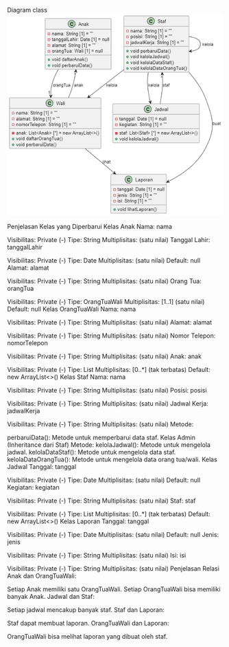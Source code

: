 Diagram class
![alt text](image.png)

Penjelasan Kelas yang Diperbarui
Kelas Anak
Nama: nama

Visibilitas: Private (-)
Tipe: String
Multiplisitas: (satu nilai)
Tanggal Lahir: tanggalLahir

Visibilitas: Private (-)
Tipe: Date
Multiplisitas: (satu nilai)
Default: null
Alamat: alamat

Visibilitas: Private (-)
Tipe: String
Multiplisitas: (satu nilai)
Orang Tua: orangTua

Visibilitas: Private (-)
Tipe: OrangTuaWali
Multiplisitas: [1..1] (satu nilai)
Default: null
Kelas OrangTuaWali
Nama: nama

Visibilitas: Private (-)
Tipe: String
Multiplisitas: (satu nilai)
Alamat: alamat

Visibilitas: Private (-)
Tipe: String
Multiplisitas: (satu nilai)
Nomor Telepon: nomorTelepon

Visibilitas: Private (-)
Tipe: String
Multiplisitas: (satu nilai)
Anak: anak

Visibilitas: Private (-)
Tipe: List<Anak>
Multiplisitas: [0..*] (tak terbatas)
Default: new ArrayList<>()
Kelas Staf
Nama: nama

Visibilitas: Private (-)
Tipe: String
Multiplisitas: (satu nilai)
Posisi: posisi

Visibilitas: Private (-)
Tipe: String
Multiplisitas: (satu nilai)
Jadwal Kerja: jadwalKerja

Visibilitas: Private (-)
Tipe: String
Multiplisitas: (satu nilai)
Metode:

perbaruiData(): Metode untuk memperbarui data staf.
Kelas Admin (Inheritance dari Staf)
Metode:
kelolaJadwal(): Metode untuk mengelola jadwal.
kelolaDataStaf(): Metode untuk mengelola data staf.
kelolaDataOrangTua(): Metode untuk mengelola data orang tua/wali.
Kelas Jadwal
Tanggal: tanggal

Visibilitas: Private (-)
Tipe: Date
Multiplisitas: (satu nilai)
Default: null
Kegiatan: kegiatan

Visibilitas: Private (-)
Tipe: String
Multiplisitas: (satu nilai)
Staf: staf

Visibilitas: Private (-)
Tipe: List<Staf>
Multiplisitas: [0..*] (tak terbatas)
Default: new ArrayList<>()
Kelas Laporan
Tanggal: tanggal

Visibilitas: Private (-)
Tipe: Date
Multiplisitas: (satu nilai)
Default: null
Jenis: jenis

Visibilitas: Private (-)
Tipe: String
Multiplisitas: (satu nilai)
Isi: isi

Visibilitas: Private (-)
Tipe: String
Multiplisitas: (satu nilai)
Penjelasan Relasi
Anak dan OrangTuaWali:

Setiap Anak memiliki satu OrangTuaWali.
Setiap OrangTuaWali bisa memiliki banyak Anak.
Jadwal dan Staf:

Setiap jadwal mencakup banyak staf.
Staf dan Laporan:

Staf dapat membuat laporan.
OrangTuaWali dan Laporan:

OrangTuaWali bisa melihat laporan yang dibuat oleh staf.
